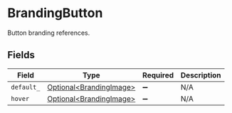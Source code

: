 # BrandingButton

Button branding references.


## Fields

| Field                                                            | Type                                                             | Required                                                         | Description                                                      |
| ---------------------------------------------------------------- | ---------------------------------------------------------------- | ---------------------------------------------------------------- | ---------------------------------------------------------------- |
| `default_`                                                       | [Optional\<BrandingImage>](../../models/shared/BrandingImage.md) | :heavy_minus_sign:                                               | N/A                                                              |
| `hover`                                                          | [Optional\<BrandingImage>](../../models/shared/BrandingImage.md) | :heavy_minus_sign:                                               | N/A                                                              |